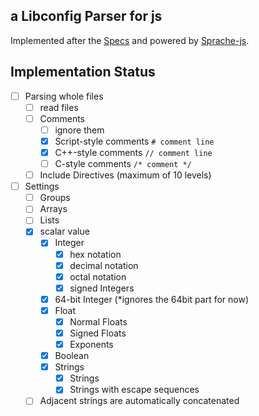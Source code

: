 ## a Libconfig Parser for js

Implemented after the [Specs](https://hyperrealm.github.io/libconfig/libconfig_manual.html#Configuration-Files) and powered by [Sprache-js](https://github.com/luggage66/Sprache-js).

## Implementation Status

- [ ] Parsing whole files
    - [ ] read files
    - [ ] Comments
        - [ ] ignore them
        - [X] Script-style comments `# comment line`
        - [X] C++-style comments `// comment line`
        - [ ] C-style comments `/* comment */`
    - [ ] Include Directives (maximum of 10 levels)
- [ ] Settings
    - [ ] Groups
    - [ ] Arrays
    - [ ] Lists
    - [X] scalar value
        - [X] Integer
            - [X] hex notation
            - [X] decimal notation
            - [X] octal notation
            - [X] signed Integers
        - [X] 64-bit Integer (*ignores the 64bit part for now)
        - [X] Float
            - [X] Normal Floats
            - [X] Signed Floats
            - [X] Exponents
        - [X] Boolean
        - [X] Strings
            - [X] Strings
            - [X] Strings with escape sequences
    - [ ] Adjacent strings are automatically concatenated